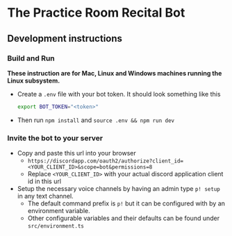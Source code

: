 # The Practice Room Recital Bot

## Development instructions

### Build and Run

**These instruction are for Mac, Linux and Windows machines running the Linux subsystem.**

- Create a `.env` file with your bot token. It should look something like this
    ```bash
    export BOT_TOKEN="<token>"
    ```

- Then run
    `npm install` and `source .env && npm run dev`

### Invite the bot to your server

- Copy and paste this url into your browser
    - `https://discordapp.com/oauth2/authorize?client_id=<YOUR_CLIENT_ID>&scope=bot&permissions=8`
    - Replace `<YOUR_CLIENT_ID>` with your actual discord application client id in this url
- Setup the necessary voice channels by having an admin type `p! setup` in any text channel.
    - The default command prefix is `p!` but it can be configured with by an environment variable.
    - Other configurable variables and their defaults can be found under `src/environment.ts`